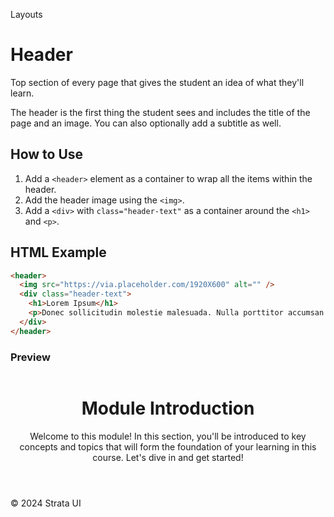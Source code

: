 <p class="section-text">Layouts</p>

# Header

Top section of every page that gives the student an idea of what they'll learn.

The header is the first thing the student sees and includes the title of the page and an image. You can also optionally add a subtitle as well.

## How to Use

1. Add a `<header>` element as a container to wrap all the items within the header.
2. Add the header image using the `<img>`.
3. Add a `<div>` with `class="header-text"` as a container around the `<h1>` and `<p>`.

## HTML Example

```html
<header>
  <img src="https://via.placeholder.com/1920X600" alt="" />
  <div class="header-text">
    <h1>Lorem Ipsum</h1>
    <p>Donec sollicitudin molestie malesuada. Nulla porttitor accumsan tincidunt. Proin eget tortor risus. Pellentesque in ipsum id orci porta.</p>
  </div>
</header>
```

### Preview

<div class="example-container">
<header>
  <img src="https://via.placeholder.com/1920X600" alt="" />
<div class="header-text">
  <h1>Module Introduction</h1>
  <p>Welcome to this module! In this section, you'll be introduced to key concepts and topics that will form the foundation of your learning in this course. Let's dive in and get started!</p>
</div>

</header>
</div>

  <div class="footer">
    <p>&copy; 2024 Strata UI</p>
  </div>
